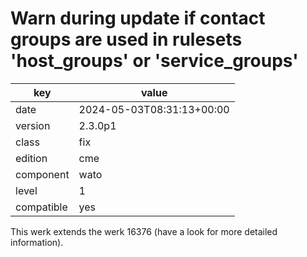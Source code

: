 [//]: # (werk v2)
# Warn during update if contact groups are used in rulesets 'host_groups' or 'service_groups'

key        | value
---------- | ---
date       | 2024-05-03T08:31:13+00:00
version    | 2.3.0p1
class      | fix
edition    | cme
component  | wato
level      | 1
compatible | yes

This werk extends the werk 16376 (have a look for more detailed information).
